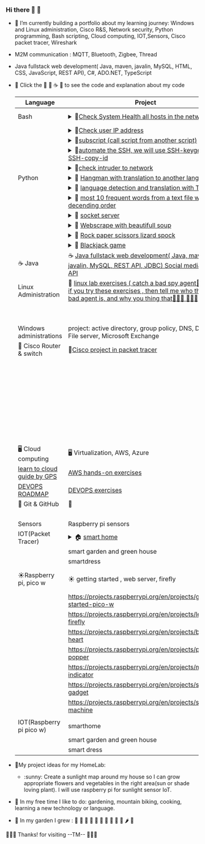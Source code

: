 ### Hi there  👋 🚀 

<!--
**trimcnichols/trimcnichols** is a ✨ _special_ ✨ repository because its `README.md` (this file) appears on your GitHub profile.

Here are some ideas to get you started:
-->


  
- :satellite: I’m currently building a portfolio about my learning journey: Windows and Linux administration, Cisco R&S, Network security,  Python programming, Bash scripting, Cloud computing, IOT,Sensors, Cisco packet tracer, Wireshark
- M2M communication : MQTT, Bluetooth, Zigbee, Thread
- Java fullstack web development( Java, maven, javalin, MySQL, HTML, CSS, JavaScript, REST API), C#, ADO.NET, TypeScript
- 🚀  Click the :blossom: :snake: ☕ :penguin: to see the code and explanation about my code


     | Language  | Project |Basic |
     | ------------- | ------------- |------ |
     | Bash  |  <details><summary>:blossom:[Check System Health all hosts in the network ](https://github.com/trimcnichols/bash-scripting_projects) </summary>  |:blossom: [Basic bash programming from hello world until subscript( call a script from another script ](https://github.com/trimcnichols/Bash-scripting)
     |  | <details><summary>:blossom:[Check user IP address](https://github.com/trimcnichols/bash-scripting_projects) </summary> |
     |  | <details><summary>:blossom:[subscript (call script from another script)](https://github.com/trimcnichols/bash-scripting_projects) </summary> |
     |  | <details><summary>:blossom:[automate the SSH, we will use SSH-keygen and SSH-copy-id](https://github.com/trimcnichols/bash-scripting_projects) </summary> |
     |  | <details><summary>:blossom:[check intruder to network](https://github.com/trimcnichols/bash-scripting_projects) </summary> |
     |Python  | <details><summary>:snake: [Hangman with translation to another language](https://github.com/trimcnichols/learn-python-projects) </summary> |:snake: [Basic python programming from hello world until loop](https://github.com/trimcnichols/learn-python_Hello-world--loop)
     |  | <details><summary>:snake: [language detection and translation with Tkinter](https://github.com/trimcnichols/learn-python-projects) </summary> |:snake: [various examples about python dictionary](https://github.com/trimcnichols/learn-python-dictionary)
     |  | <details><summary>:snake: [most 10 frequent words from a text file with decending order](https://github.com/trimcnichols/learn-python-projects) </summary> |:snake: [various examples about python list](https://github.com/trimcnichols/learn-python-list)
     |  | <details><summary>:snake: [socket server](https://github.com/trimcnichols/learn-python-projects) </summary> |:snake: [examples pytho function, module class](https://github.com/trimcnichols/learn-python-function_module_class)
     |  | <details><summary>:snake: [Webscrape with beautifull soup](https://github.com/trimcnichols/learn-python-projects) </summary> |
     |  | <details><summary>:snake: [Rock paper scissors lizard spock](https://github.com/trimcnichols/learn-python-projects) </summary> |
     |  | <details><summary>:snake: [Blackjack game](https://github.com/trimcnichols/learn-python-projects) </summary> |
  |☕ Java | ☕ [Java fullstack web development( Java, maven, javalin, MySQL, REST API, JDBC) Social media blog API](https://github.com/trimcnichols/trimcnichols-pep-project) | ☕ [Basic java programming]( https://github.com/trimcnichols/pep-labs)
  |Linux Administration | 🐧 [linux lab exercises ( catch a bad spy agent🌺🌺🌺 🚀🚀🚀if you try these exercises , then tell me who the real bad agent is, and why you thing that🌺🌺🌺 🚀🚀🚀)]( https://github.com/trimcnichols/Linux-admin_labs)| :penguin: [Basic linux admin command](https://github.com/trimcnichols/learn-LINUX-Admin)
  |  | |:penguin: [ learn linux admin resources](https://github.com/trimcnichols/learn-linux-admin_resources)
  |  | | :penguin: [managing permission](https://github.com/trimcnichols/learn-Linux-admin_managing-permissions)
  |Windows administrations | project: active directory, group policy, DNS, DHCP, File server, Microsoft Exchange | :tulip: [Basic power shell](https://www.codecademy.com/learn/learn-powershell)
  |🌻 Cisco Router & switch | 🌻[Cisco project in packet tracer]( https://github.com/trimcnichols/learn-CCNA_packet-tracer)|🌻  [Basic Cisco command](https://community.cisco.com/t5/networking-knowledge-base/ccna-command-summary/ta-p/4041776)
  |  |  | 🌻[Cisco command CheatSheet](https://www.pcwdld.com/cisco-commands-cheat-sheet)
  |  |  | 🌻 [study CCNA](https://study-ccna.com/)
  |   |  | 🌻 [cisco networking study guide from Cisco](https://www.cisco.com/c/en/us/solutions/small-business/resource-center/networking/networking-basics.html)
  |  |  | 🌻 [CCNA practices test](https://www.learn-ccna.com/)
  |  |  | 🌻[ Netacad](https://www.netacad.com/courses/networking)
  |  |  | 🌻[learn networking and wireles] (https://www.commotionwireless.net/docs/cck/networking/learn-wireless-basics/)
  |  |  | 🌻[Cisco basic networking pdf](https://www.cisco.com/c/dam/global/fi_fi/assets/docs/SMB_University_120307_Networking_Fundamentals.pdf)
  |🖥 Cloud computing |🖥 Virtualization, AWS, Azure | 🖥 Basic cloud 
  |[learn to cloud guide by GPS](https://www.madebygps.com/cloudcamp) | [AWS hands-on exercises](https://aws.amazon.com/getting-started/hands-on/?getting-started-all.sort-by=item.additionalFields.sortOrder&getting-started-all.sort-order=asc&awsf.getting-started-category=*all&awsf.getting-started-level=*all&awsf.getting-started-content-type=*all&awsm.page-getting-started-all=2) |[azure 900 by Adam Marczak](https://marczak.io/az-900/)
  |[DEVOPS ROADMAP](https://github.com/trimcnichols/DEVOPS-WORLD) | [DEVOPS exercises](https://github.com/bregman-arie/devops-exercises)
  | :hibiscus: Git & GitHub |:hibiscus:  |:hibiscus: Git command cheat sheet
  |        |  | 🌺[Work with advanced formatting Github repo readme](https://docs.github.com/en/get-started/writing-on-github/working-with-advanced-formatting/organizing-information-with-tables)
  | Sensors | Raspberry pi sensors |  [Basic 35 sensors lesson from sunfounder](https://docs.sunfounder.com/projects/sensorkit-v2-pi/en/latest/lessons.html)
  | IOT(Packet Tracer) |<details><summary>:house: [smart home ](https://github.com/trimcnichols/Smarthome-iot) </summary>|
  |  | smart garden and green house |
  |  | smartdress |
  | :sunny:Raspberry pi, pico w  | :sunny: getting started , web server, firefly |:sunny: [learn programming, AI with Raspberry pi, Arduino,  by TopTechBoy Paul Mcwhorter--Making the world a better place, One hitech project at a time !](https://toptechboy.com)
  |  | https://projects.raspberrypi.org/en/projects/get-started-pico-w|:sunny: [TopTechBoy Paul Mcwhorter Youtube Channel](https://www.youtube.com/@paulmcwhorter)
  |  | https://projects.raspberrypi.org/en/projects/led-firefly|
  |  | https://projects.raspberrypi.org/en/projects/beating-heart|
  |  | https://projects.raspberrypi.org/en/projects/party-popper|
  |  | https://projects.raspberrypi.org/en/projects/mood-indicator|
  |  | https://projects.raspberrypi.org/en/projects/sensory-gadget|
  |  | https://projects.raspberrypi.org/en/projects/sound-machine|
  |  | |
   | IOT(Raspberry pi pico w) | smarthome |
  |  | smart garden and green house |
  |  | smart dress |

- :satellite:My project ideas for my HomeLab: 
    <ul>
      <li> :sunny: Create a sunlight map around my house so I can grow appropriate flowers and vegetables in the right area(sun or shade loving plant). I will use raspberry pi for sunlight sensor IoT.</li>
     
    </ul>


- :satellite: In my free time I like to do: gardening, mountain biking, cooking, learning a new technology or language.
- :satellite: In my garden I grew : :tulip: :sunflower: :tomato: :eggplant: :herb: :rose: :garlic: :carrot: :broccoli: :cucumber: &#x1F336; &#x1F96C; 


:hibiscus::hibiscus::hibiscus: Thanks! for visiting --TM-- :hibiscus::hibiscus::hibiscus:
